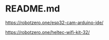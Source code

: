 # README.md

https://robotzero.one/esp32-cam-arduino-ide/

https://robotzero.one/heltec-wifi-kit-32/
